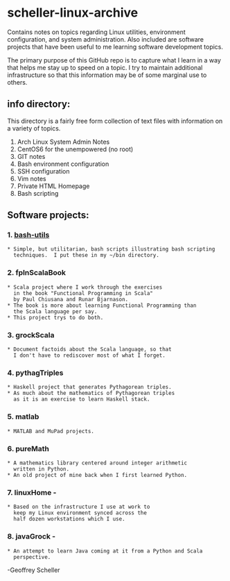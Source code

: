 # scheller-linux-archive

Contains notes on topics regarding Linux utilities, 
environment configuration, and system administration. 
Also included are software projects that have been 
useful to me learning software development topics.

The primary purpose of this GitHub repo is to capture what 
I learn in a way that helps me stay up to speed on a topic. 
I try to maintain additional infrastructure so that this 
information may be of some marginal use to others.

## info directory:

This directory is a fairly free form collection of text 
files with information on a variety of topics.

  1. Arch Linux System Admin Notes
  2. CentOS6 for the unempowered (no root)
  3. GIT notes
  4. Bash environment configuration
  5. SSH configuration
  6. Vim notes
  7. Private HTML Homepage 
  8. Bash scripting

## Software projects:

### 1. [bash-utils](bash-utils/)
    * Simple, but utilitarian, bash scripts illustrating bash scripting
      techniques.  I put these in my ~/bin directory.

### 2. fpInScalaBook
    * Scala project where I work through the exercises
      in the book "Functional Programming in Scala"
      by Paul Chiusana and Runar Bjarnason.
    * The book is more about learning Functional Programming than
      the Scala language per say.
    * This project trys to do both.

### 3. grockScala
    * Document factoids about the Scala language, so that
      I don't have to rediscover most of what I forget.

### 4. pythagTriples
    * Haskell project that generates Pythagorean triples.
    * As much about the mathematics of Pythagorean triples
      as it is an exercise to learn Haskell stack.

### 5. matlab
    * MATLAB and MuPad projects.

### 6. pureMath
    * A mathematics library centered around integer arithmetic
      written in Python.
    * An old project of mine back when I first learned Python.

### 7. linuxHome -
    * Based on the infrastructure I use at work to
      keep my Linux environment synced across the
      half dozen workstations which I use.

### 8. javaGrock -
    * An attempt to learn Java coming at it from a Python and Scala
      perspective.

-Geoffrey Scheller
